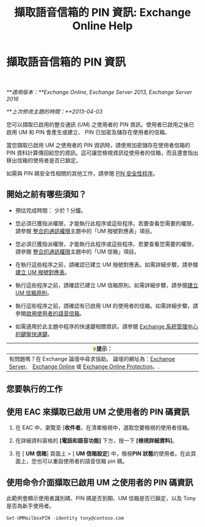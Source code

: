 ﻿---
title: '擷取語音信箱的 PIN 資訊: Exchange Online Help'
TOCTitle: 擷取語音信箱的 PIN 資訊
ms:assetid: 01517cca-99fe-46b2-b586-19e8d2707728
ms:mtpsurl: https://technet.microsoft.com/zh-tw/library/Aa995900(v=EXCHG.150)
ms:contentKeyID: 54652544
ms.date: 05/23/2018
mtps_version: v=EXCHG.150
ms.translationtype: MT
---

# 擷取語音信箱的 PIN 資訊

 

_**適用版本：**Exchange Online, Exchange Server 2013, Exchange Server 2016_

_**上次修改主題的時間：**2013-04-03_

您可以擷取已啟用的整合通訊 (UM) 之使用者的 PIN 資訊。使用者已啟用之後已啟用 UM 和 PIN 會產生或建立、 PIN 已加密及儲存在使用者的信箱。

當您擷取已啟用 UM 之使用者的 PIN 資訊時，請使用加密儲存在使用者信箱的 PIN 資料計算傳回給您的資訊。這可讓您檢視資訊從使用者的信箱，而且還會指出移出信箱的使用者是否已鎖定。

如需與 PIN 碼安全性相關的其他工作，請參閱 [PIN 安全性程序](pin-security-procedures-exchange-2013-help.md)。

## 開始之前有哪些須知？

  - 預估完成時間： 少於 1 分鐘。

  - 您必須已獲指派權限，才能執行此程序或這些程序。若要查看您需要的權限，請參閱 [整合的通訊權限](unified-messaging-permissions-exchange-2013-help.md)主題中的「UM 撥號對應表」項目。

  - 您必須已獲指派權限，才能執行此程序或這些程序。若要查看您需要的權限，請參閱 [整合的通訊權限](unified-messaging-permissions-exchange-2013-help.md)主題中的「UM 信箱」項目。

  - 在執行這些程序之前，請確認已建立 UM 撥號對應表。如需詳細步驟，請參閱[建立 UM 撥號對應表](create-a-um-dial-plan-exchange-2013-help.md)。

  - 執行這些程序之前，請確認已建立 UM 信箱原則。如需詳細步驟，請參閱[建立 UM 信箱原則](create-a-um-mailbox-policy-exchange-2013-help.md)。

  - 執行這些程序之前，請確認有已啟用 UM 的使用者的信箱。如需詳細步驟，請參閱[啟用使用者的語音信箱](enable-a-user-for-voice-mail-exchange-2013-help.md)。

  - 如需適用於此主題中程序的快速鍵相關資訊，請參閱 [Exchange 系統管理中心的鍵盤快速鍵](keyboard-shortcuts-in-the-exchange-admin-center-exchange-online-protection-help.md)。

<table>
<thead>
<tr class="header">
<th><img src="images/Bb124558.tip(EXCHG.150).gif" title="提示" alt="提示" />提示：</th>
</tr>
</thead>
<tbody>
<tr class="odd">
<td>有問題嗎？在 Exchange 論壇中尋求協助。 論壇的網址為：<a href="https://go.microsoft.com/fwlink/p/?linkid=60612">Exchange Server</a>、 <a href="https://go.microsoft.com/fwlink/p/?linkid=267542">Exchange Online</a> 或 <a href="https://go.microsoft.com/fwlink/p/?linkid=285351">Exchange Online Protection</a>。.</td>
</tr>
</tbody>
</table>


## 您要執行的工作

## 使用 EAC 來擷取已啟用 UM 之使用者的 PIN 碼資訊

1.  在 EAC 中，瀏覽至 \[**收件者**。在清單檢視中，選取您要檢視的使用者信箱。

2.  在詳細資料窗格的 **\[電話和語音功能\]** 下方，按一下 **\[檢視詳細資料\]**。

3.  在 \[ **UM 信箱**\] 頁面上 \> \[ **UM 信箱設定**\] 中，檢視**PIN 狀態**的使用者。在此頁面上，您也可以重設使用者的語音信箱 pin 碼。

## 使用命令介面擷取已啟用 UM 之使用者的 PIN 碼資訊

此範例會顯示使用者識別碼、PIN 碼是否到期、UM 信箱是否已鎖定，以及 Tony 是否為新手使用者。

    Get-UMMailboxPIN -identity tony@contoso.com


